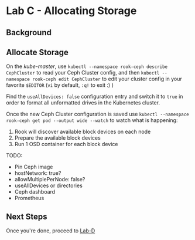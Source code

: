 # Lab C - Allocating Storage

## Background



## Allocate Storage

On the *kube-master*, use `kubectl --namespace rook-ceph describe CephCluster` to read your Ceph Cluster config, and then `kubectl --namespace rook-ceph edit CephCluster` to edit your cluster config in your favorite `$EDITOR` (`vi` by default, `:q!` to exit :) )

Find the `useAllDevices: false` configuration entry and switch it to `true` in order to format all unformatted drives in the Kubernetes cluster.

Once the new Ceph Cluster configuration is saved use `kubectl --namespace rook-ceph get pod --output wide --watch` to watch what is happening:

1. Rook will discover available block devices on each node
2. Prepare the available block devices
3. Run 1 OSD container for each block device

TODO:
- Pin Ceph image
- hostNetwork: true?
- allowMultiplePerNode: false?
- useAllDevices or directories
- Ceph dashboard
- Prometheus

## Next Steps

Once you're done, proceed to [Lab-D](Lab-D.md)
